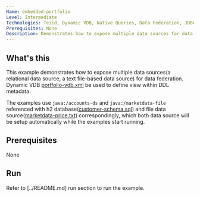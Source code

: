 ```yaml
---
Name: embedded-portfolio 
Level: Intermediate
Technologies: Teiid, Dynamic VDB, Native Queries, Data Federation, JDBC Translator, File Translator, TEXTTABLE 
Prerequisites: None
Description: Demonstrates how to expose multiple data sources for data federation
---
```


## What's this

This example demonstrates how to expose multiple data sources(a relational data source, a text file-based data source) for data federation. Dynamic VDB [portfolio-vdb.xml](src/main/resources/portfolio-vdb.xml) be used to define view within DDL metadata.

The examples use `java:/accounts-ds` and `java:/marketdata-file` referenced with h2 database([customer-schema.sql](src/main/resources/data/customer-schema.sql)) and file data source([marketdata-price.txt](src/main/resources/data/marketdata-price.txt)) correspondingly, which both data source will be setup automatically while the examples start running.

## Prerequisites

None

## Run

Refer to [../README.md] run section to run the example.
